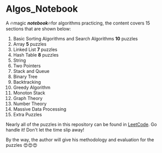 # Algos_Notebook
A :fire:magic ***notebook***:fire:for algorithms practicing, the content covers 15 sections that are shown below:
1. Basic Sorting Algorithms and Search Algorithms          **10** puzzles
2. Array                                                    **5** puzzles
3. Linked List                                              **7** puzzles
4. Hash Table                                               **8** puzzles
5. String
6. Two Pointers
7. Stack and Queue
8. Binary Tree
9. Backtracking
10. Greedy Algorithm
11. Monoton Stack
12. Graph Theory
13. Number Theory
14. Massive Data Processing
15. Extra Puzzles

Nearly all of the puzzles in this repository can be found in [LeetCode](https://leetcode.com/). Go handle it! Don't let the time slip away!  
   
By the way, the author will give his methodology and evaluation for the puzzles :heart_eyes::heart_eyes::heart_eyes:
